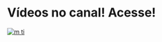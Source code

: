 # Vídeos no canal! Acesse!

[![m ti](https://lh3.googleusercontent.com/-I-jl5m7acmY/Xf9ofJJgGwI/AAAAAAAABQI/YNoZfhadfq8-Cd25L3xf4-yk7Jv70pMYgCEwYBhgL/w140-h78-p/m%2Bti-sem-fundo-grande-youtube.png)](https://www.youtube.com/c/mti_tmenegaz)
